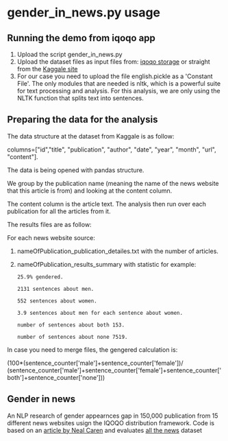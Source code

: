 # gender_in_news.py usage


## Running the demo from iqoqo app
 1. Upload the script gender_in_news.py
 2. Upload the dataset files as input files from: [iqoqo storage](https://iqoqo/s3) or straight from the [Kaggale site](https://www.kaggle.com/snapcrack/all-the-news)
 3. For our case you need to upload the file english.pickle as a 'Constant File'.
The only modules that are needed is nltk, which is a powerful suite for text processing and analysis. For this analysis, we are only using the NLTK function that splits text into sentences. 

## Preparing the data for the analysis
The data structure at the dataset from Kaggale is as follow:

columns=["id","title", "publication", "author", "date", "year", "month", "url", "content"].

The data is being opened with pandas structure.

We group by the publication name (meaning the name of the news website that this article is from) and looking at the content column.

The content column is the article text.
The analysis then run over each publication for all the articles from it.

The results files are as follow:

For each news website source:
1.  nameOfPublication_publication_detailes.txt with the number of articles.
2.  nameOfPublication_results_summary with statistic for example:
        
        25.9% gendered.

        2131 sentences about men.

        552 sentences about women.

        3.9 sentences about men for each sentence about women.

        number of sentences about both 153.

        number of sentences about none 7519.


In case you need to merge files, the gengered calculation is:

(100*(sentence_counter['male']+sentence_counter['female'])/
                          (sentence_counter['male']+sentence_counter['female']+sentence_counter['both']+sentence_counter['none']))

## Gender in news

An NLP research of gender appearnces gap in 150,000 publication from 15 different news websites usign the IQOQO distribution framework.
Code is based on an [article by Neal Caren](http://nbviewer.jupyter.org/gist/nealcaren/5105037) and evaluates [all the news](https://www.kaggle.com/snapcrack/all-the-news) dataset
